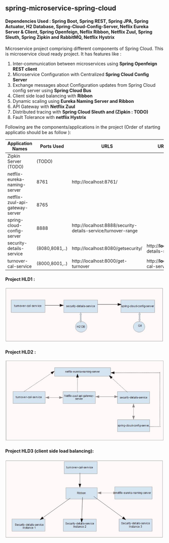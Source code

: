 ## spring-microservice-spring-cloud
#### Dependencies Used : Spring Boot, Spring REST, Spring JPA, Spring Actuator, H2 Database, Spring-Cloud-Config-Server, Neflix Eureka Server & Client, Spring Openfeign, Neflix Ribbon, Netflix Zuul, Spring Sleuth, Spring Zipkin and RabbitMQ, Netflix Hystrix  

Microservice project comprising different components of Spring Cloud. This is microservice cloud ready project.
It has features like :
  1. Inter-communication between microservices using **Spring Openfeign REST client**
  2. Microservice Configuration with Centralized **Spring Cloud Config Server**
  3. Exchange messages about Configuration updates from Spring Cloud config server using **Spring Cloud Bus**
  5. Client side load balancing with **Ribbon**
  6. Dynamic scaling using **Eureka Naming Server and Ribbon**
  7. API Gateway with **Netflix Zuul**
  8. Distributed tracing with **Spring Cloud Sleuth and (Zipkin : TODO)**
  9. Fault Tolerance with **netflix Hystrix**

 Following are the components/applications in the project (Order of starting applicatio should be as follow ):
 
 | Application Names                     | Ports Used     |  URLS                                              |URL via API Gateway                          |
 | ------------------------------------- | -------------- | -------------------------------------------------- |---------------------------------------------
 |Zipkin Server (TODO)                   |(TODO)          |                                                    |   |
 |netflix-eureka-naming-server           |8761            |http://localhost:8761/                              ||
 |netflix-zuul-api-gateway-server        |8765            |                                                    ||
 |spring-cloud-config-server             |8888            |http://localhost:8888/security-details-service/turnover-range  ||
 |security-details-service               |(8080,8081,..)  |http://localhost:8080/getsecurity/                  |http://**localhost:8765**/security-details-service/getsecurity/|
 |turnover-cal-service                   |(8000,8001,..)  |http://localhost:8000/get-turnover                  |http://**localhost:8765**/turnover-cal-service/get-turnover/|
 

 #### Project HLD1 :
 
 ![alt text](https://github.com/swapneelgosavi/spring-microservice-spring-cloud/blob/master/readme_images/HLD.JPG)
 
 #### Project HLD2 :
 
 ![alt text](https://github.com/swapneelgosavi/spring-microservice-spring-cloud/blob/master/readme_images/HLD2.JPG)

 #### Project HLD3 (client side load balancing):
 
 ![alt text](https://github.com/swapneelgosavi/spring-microservice-spring-cloud/blob/master/readme_images/HLD3.JPG)

